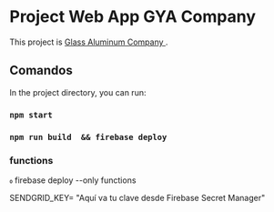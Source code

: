 # Project Web App GYA Company

This project is [Glass Aluminum Company ](https://gyacompany.com/).

## Comandos

In the project directory, you can run:

### `npm start`

### `npm run build  && firebase deploy  `

### functions

 firebase deploy --only functions   

SENDGRID_KEY= "Aquí va tu clave desde Firebase Secret Manager"
